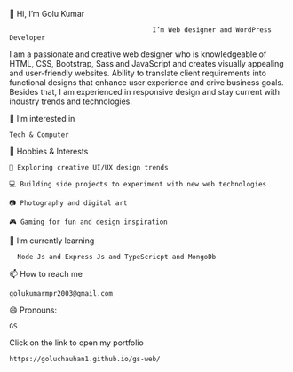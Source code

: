 👋 Hi, I’m Golu Kumar

                                        I’m Web designer and WordPress Developer

I am a passionate and creative web designer who is knowledgeable of HTML, CSS, Bootstrap, Sass and JavaScript and creates visually appealing and user-friendly websites. Ability to translate client requirements into functional designs that enhance user experience and drive business goals. Besides that, I am experienced in responsive design and stay current with industry trends and technologies.

👀 I’m interested in 
    
    Tech & Computer

🧩 Hobbies & Interests
    
    🎨 Exploring creative UI/UX design trends
    
    💻 Building side projects to experiment with new web technologies
    
    📷 Photography and digital art
    
    🎮 Gaming for fun and design inspiration

🌱 I’m currently learning
      
      Node Js and Express Js and TypeScricpt and MongoDb

📫 How to reach me

    golukumarmpr2003@gmail.com

😄 Pronouns:

    GS

Click on the link to open my portfolio

    https://goluchauhan1.github.io/gs-web/
